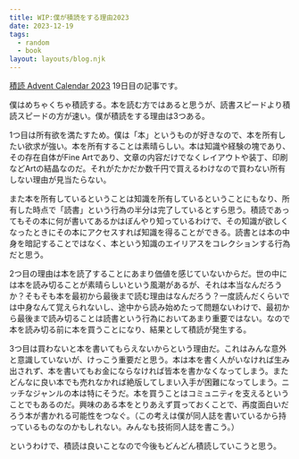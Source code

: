 ```yaml
---
title: WIP:僕が積読をする理由2023
date: 2023-12-19
tags:
  - random
  - book
layout: layouts/blog.njk
---
```


[積読 Advent Calendar 2023](https://adventar.org/calendars/8637) 19日目の記事です。

僕はめちゃくちゃ積読する。本を読む方ではあると思うが、読書スピードより積読スピードの方が速い。僕が積読をする理由は3つある。

1つ目は所有欲を満たすため。僕は「本」というものが好きなので、本を所有したい欲求が強い。本を所有することは素晴らしい。本は知識や経験の塊であり、その存在自体がFine Artであり、文章の内容だけでなくレイアウトや装丁、印刷などArtの結晶なのだ。それがたかだか数千円で買えるわけなので買わない所有しない理由が見当たらない。

また本を所有しているということは知識を所有しているということにもなり、所有した時点で「読書」という行為の半分は完了しているとすら思う。積読であってもその本に何が書いてあるかはぼんやり知っているわけで、その知識が欲しくなったときにその本にアクセスすれば知識を得ることができる。読書とは本の中身を暗記することではなく、本という知識のエイリアスをコレクションする行為だと思う。

2つ目の理由は本を読了することにあまり価値を感じていないからだ。世の中には本を読み切ることが素晴らしいという風潮があるが、それは本当なんだろうか？そもそも本を最初から最後まで読む理由はなんだろう？一度読んだくらいでは中身なんて覚えられないし、途中から読み始めたって問題ないわけで、最初から最後まで読み切ることは読書という行為においてあまり重要ではない。なので本を読み切る前に本を買うことになり、結果として積読が発生する。

3つ目は買わないと本を書いてもらえないからという理由だ。これはみんな意外と意識していないが、けっこう重要だと思う。本は本を書く人がいなければ生み出されず、本を書いてもお金にならなければ皆本を書かなくなってしまう。またどんなに良い本でも売れなかれば絶版してしまい入手が困難になってしまう。ニッチなジャンルの本は特にそうだ。本を買うことはコミュニティを支えるということでもあるのだ。興味のある本をとりあえず買っておくことで、再度面白いだろう本が書かれる可能性をつなぐ。（この考えは僕が同人誌を書いているから持っているものなのかもしれない。みんなも技術同人誌を書こう。）

というわけで、積読は良いことなので今後もどんどん積読していこうと思う。
